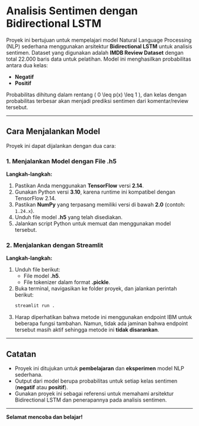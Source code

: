 

# Analisis Sentimen dengan Bidirectional LSTM  

Proyek ini bertujuan untuk mempelajari model Natural Language Processing (NLP) sederhana menggunakan arsitektur **Bidirectional LSTM** untuk analisis sentimen. Dataset yang digunakan adalah **IMDB Review Dataset** dengan total 22.000 baris data untuk pelatihan. Model ini menghasilkan probabilitas antara dua kelas:  
- **Negatif**  
- **Positif**  

Probabilitas dihitung dalam rentang \( 0 \leq p(x) \leq 1 \), dan kelas dengan probabilitas terbesar akan menjadi prediksi sentimen dari komentar/review tersebut.

---

## Cara Menjalankan Model  

Proyek ini dapat dijalankan dengan dua cara:  

### 1. Menjalankan Model dengan File **.h5**  
**Langkah-langkah:**  
1. Pastikan Anda menggunakan **TensorFlow** versi **2.14**.  
2. Gunakan Python versi **3.10**, karena runtime ini kompatibel dengan TensorFlow 2.14.  
3. Pastikan **NumPy** yang terpasang memiliki versi di bawah **2.0** (contoh: `1.24.x`).  
4. Unduh file model **.h5** yang telah disediakan.  
5. Jalankan script Python untuk memuat dan menggunakan model tersebut.  

### 2. Menjalankan dengan **Streamlit**  
**Langkah-langkah:**  
1. Unduh file berikut:  
   - File model **.h5**.  
   - File tokenizer dalam format **.pickle**.  
2. Buka terminal, navigasikan ke folder proyek, dan jalankan perintah berikut:  
   ```bash
   streamlit run .
   ```  
3. Harap diperhatikan bahwa metode ini menggunakan endpoint IBM untuk beberapa fungsi tambahan. Namun, tidak ada jaminan bahwa endpoint tersebut masih aktif sehingga metode ini **tidak disarankan**.  

---

## Catatan  
- Proyek ini ditujukan untuk **pembelajaran** dan **eksperimen** model NLP sederhana.  
- Output dari model berupa probabilitas untuk setiap kelas sentimen (**negatif** atau **positif**).  
- Gunakan proyek ini sebagai referensi untuk memahami arsitektur Bidirectional LSTM dan penerapannya pada analisis sentimen.  

---

**Selamat mencoba dan belajar!**  